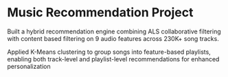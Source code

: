 # Music Recommendation Project

 Built a hybrid recommendation engine combining ALS collaborative filtering with content based filtering on 9 audio features across
 230K+ song tracks.
 
 Applied K-Means clustering to group songs into feature-based playlists, enabling both track-level and playlist-level recommendations for
 enhanced personalization


